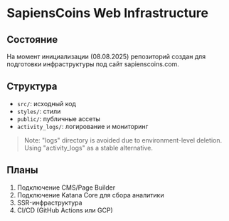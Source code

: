 # SapiensCoins Web Infrastructure

## Состояние

На момент инициализации (08.08.2025) репозиторий создан для подготовки инфраструктуры под сайт sapienscoins.com.

## Структура

- `src/`: исходный код
- `styles/`: стили
- `public/`: публичные ассеты
- `activity_logs/`: логирование и мониторинг
> Note: "logs" directory is avoided due to environment-level deletion. Using "activity_logs" as a stable alternative.

## Планы

1. Подключение CMS/Page Builder
2. Подключение Katana Core для сбора аналитики
3. SSR-инфраструктура
4. CI/CD (GitHub Actions или GCP)
